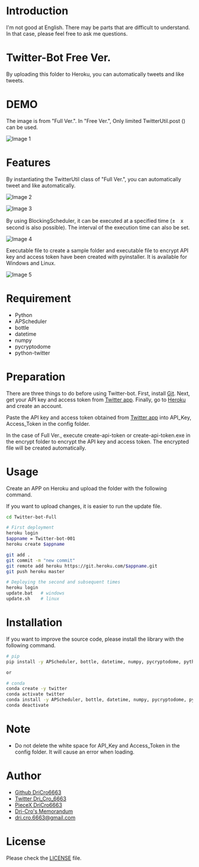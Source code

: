 # Introduction

I'm not good at English. There may be parts that are difficult to understand. In that case, please feel free to ask me questions.

# Twitter-Bot Free Ver.

By uploading this folder to Heroku, you can automatically tweets and like tweets.

# DEMO

The image is from "Full Ver.". In "Free Ver.", Only limited TwitterUtil.post () can be used.

![Image 1](./introduction/twitter-bot-01.png "Introduction")

# Features

By instantiating the TwitterUtil class of "Full Ver.", you can automatically tweet and like automatically.

![Image 2](./introduction/twitter-bot-02.png "TwitterUtil.post()")

![Image 3](./introduction/twitter-bot-03.png "TwitterUtil.like()")

By using BlockingScheduler, it can be executed at a specified time (±　x second is also possible). The interval of the execution time can also be set.

![Image 4](./introduction/twitter-bot-04.png "BlockingScheduler")

Executable file to create a sample folder and executable file to encrypt API key and access token have been created with pyinstaller.
It is available for Windows and Linux.

![Image 5](./introduction/twitter-bot-05.png "exefile")

# Requirement

* Python 
* APScheduler
* bottle
* datetime
* numpy
* pycryptodome
* python-twitter

# Preparation

There are three things to do before using Twitter-bot. First, install [Git](https://git-scm.com/). Next, get your API key and access token from [Twitter app](https://apps.twitter.com/). Finally, go to [Heroku](https://dashboard.heroku.com/) and create an account.

Paste the API key and access token obtained from [Twitter app](https://apps.twitter.com/) into API_Key, Access_Token in the config folder.

In the case of  Full Ver., execute create-api-token or create-api-token.exe in the encrypt folder to encrypt the API key and access token. The encrypted file will be created automatically.

# Usage

Create an APP on Heroku and upload the folder with the following command.

If you want to upload changes, it is easier to run the update file.

```bash
cd Twitter-bot-Full

# First deployment
heroku login
$appname = Twitter-bot-001
heroku create $appname

git add .
git commit -m "new commit"
git remote add heroku https://git.heroku.com/$appname.git
git push heroku master

# Deploying the second and subsequent times
heroku login
update.bat   # windows
update.sh    # linux
```

# Installation

If you want to improve the source code, please install the library with the following command.

```bash
# pip
pip install -y APScheduler, bottle, datetime, numpy, pycryptodome, python-twitter

or

# conda
conda create -y twitter
conda activate twitter
conda install -y APScheduler, bottle, datetime, numpy, pycryptodome, python-twitter
conda deactivate
```

# Note

* Do not delete the white space for API_Key and Access_Token in the config folder. It will cause an error when loading.

# Author

* [Github DriCro6663](https://github.com/DriCro6663)
* [Twitter Dri_Cro_6663](https://twitter.com/Dri_Cro_6663)
* [PieceX DriCro6663]()
* [Dri-Cro's Memorandum](https://dri-cro-6663.jp/)
* dri.cro.6663@gmail.com

# License

Please check the [LICENSE](./LICENSE) file.